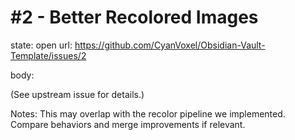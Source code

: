 # #2 - Better Recolored Images

state: open
url: https://github.com/CyanVoxel/Obsidian-Vault-Template/issues/2

body:

(See upstream issue for details.)

Notes: This may overlap with the recolor pipeline we implemented. Compare behaviors and merge improvements if relevant.